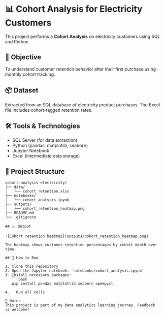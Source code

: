 # 📊 Cohort Analysis for Electricity Customers

This project performs a **Cohort Analysis** on electricity customers using SQL and Python.

## 🧠 Objective
To understand customer retention behavior after their first purchase using monthly cohort tracking.

## 📦 Dataset
Extracted from an SQL database of electricity product purchases. The Excel file includes cohort-tagged retention rates.

## 🛠️ Tools & Technologies
- SQL Server (for data extraction)
- Python (pandas, matplotlib, seaborn)
- Jupyter Notebook
- Excel (intermediate data storage)

## 📁 Project Structure
```text
cohort-analysis-electricity/
├── data/
│   └── cohort_retention.xlsx
├── notebooks/
│   └── cohort_analysis.ipynb
├── outputs/
│   └── cohort_retention_heatmap.png
├── README.md
└── .gitignore

## 📈 Output

![Cohort retention heatmap](outputs/cohort_retention_heatmap.png)

The heatmap shows customer retention percentages by cohort month over time.

## 🚀 How to Run

1. Clone this repository
2. Open the Jupyter notebook: `notebooks/cohort_analysis.ipynb`
3. Install necessary packages:
   ```bash
   pip install pandas matplotlib seaborn openpyxl

4.   Run all cells

📌 Notes
This project is part of my data analytics learning journey. Feedback is welcome!



